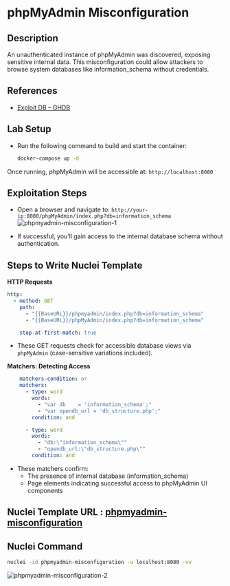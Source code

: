 # phpMyAdmin Misconfiguration

## Description  

An unauthenticated instance of phpMyAdmin was discovered, exposing sensitive internal data. This misconfiguration could allow attackers to browse system databases like information_schema without credentials.
## References  

- [Exploit DB – GHDB](https://www.exploit-db.com/ghdb/6997)  

## Lab Setup  

- Run the following command to build and start the container:

  ```bash
  docker-compose up -d
  ```
Once running, phpMyAdmin will be accessible at: `http://localhost:8080`

## Exploitation Steps  
- Open a browser and navigate to: `http://your-ip:8080/phpMyAdmin/index.php?db=information_schema`
![phpmyadmin-misconfiguration-1](https://github.com/user-attachments/assets/3a569916-aecc-452c-bee4-746f71d4d043)

- If successful, you’ll gain access to the internal database schema without authentication.


## Steps to Write Nuclei Template  


**HTTP Requests**
```yaml
http:
  - method: GET
    path:
      - "{{BaseURL}}/phpmyadmin/index.php?db=information_schema"
      - "{{BaseURL}}/phpMyAdmin/index.php?db=information_schema"

    stop-at-first-match: true
```
- These GET requests check for accessible database views via `phpMyAdmin` (case-sensitive variations included).

**Matchers: Detecting Access**
```yaml
    matchers-condition: or
    matchers:
      - type: word
        words:
          - "var db    = 'information_schema';"
          - "var opendb_url = 'db_structure.php';"
        condition: and

      - type: word
        words:
          - "db:\"information_schema\""
          - "opendb_url:\"db_structure.php\""
        condition: and
```

- These matchers confirm:
    - The presence of internal database (information_schema)
    - Page elements indicating successful access to phpMyAdmin UI components

## Nuclei Template URL : [phpmyadmin-misconfiguration](https://github.com/projectdiscovery/nuclei-templates/blob/main/http/misconfiguration/phpmyadmin/phpmyadmin-misconfiguration.yaml)

## Nuclei Command  

```bash
nuclei -id phpmyadmin-misconfiguration -u localhost:8080 -vv
```
![phpmyadmin-misconfiguration-2](https://github.com/user-attachments/assets/889f9dda-9b8e-430b-9019-75e0a37e0b11)
